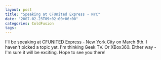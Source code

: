 ```yaml
---
layout: post
title: "Speaking at CFUnited Express - NYC"
date: "2007-02-23T09:02:00+06:00"
categories: ColdFusion 
tags: 
---
```


I'll be speaking at <a href="http://www.cfunitedexpress.com/go/">CFUNITED Express - New York City</a> on March 8th. I haven't picked a topic yet. I'm thinking Geek TV. Or XBox360. Either way - I'm sure it will be exciting. Hope to see you there!